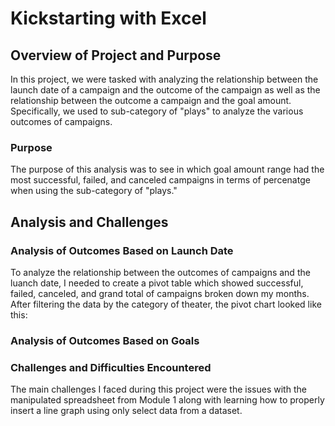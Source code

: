 # Kickstarting with Excel
## Overview of Project and Purpose
In this project, we were tasked with analyzing the relationship between the launch date of a campaign and the outcome of the campaign as well as the relationship between the outcome a campaign and the goal amount. Specifically, we used to sub-category of "plays" to analyze the various outcomes of campaigns.
### Purpose
The purpose of this analysis was to see in which goal amount range had the most successful, failed, and canceled campaigns in terms of percenatge when using the sub-category of "plays."
## Analysis and Challenges
### Analysis of Outcomes Based on Launch Date
To analyze the relationship between the outcomes of campaigns and the luanch date, I needed to create a pivot table which showed successful, failed, canceled, and grand total of campaigns broken down my months. After filtering the data by the category of theater, the pivot chart looked like this:

### Analysis of Outcomes Based on Goals
### Challenges and Difficulties Encountered
The main challenges I faced during this project were the issues with the manipulated spreadsheet from Module 1 along with learning how to properly insert a line graph using only select data from a dataset.
